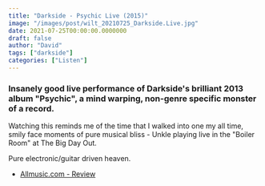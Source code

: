 ```yaml
---
title: "Darkside - Psychic Live (2015)"
image: "/images/post/wilt_20210725_Darkside.Live.jpg"
date: 2021-07-25T00:00:00.0000000
draft: false
author: "David"
tags: ["darkside"]
categories: ["Listen"]
---
```

### Insanely good live performance of Darkside's brilliant 2013 album "Psychic", a mind warping, non-genre specific monster of a record.

 Watching this reminds me of the time that I walked into one my all time, smily face moments of pure musical bliss - Unkle playing live in the "Boiler Room" at The Big Day Out.

 Pure electronic/guitar driven heaven.

-  [Allmusic.com - Review](https://www.allmusic.com/artist/darkside-mn0002837934/biography)